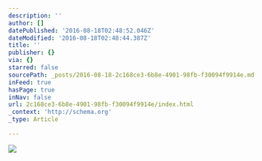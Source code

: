 ```yaml
---
description: ''
author: []
datePublished: '2016-08-18T02:48:52.046Z'
dateModified: '2016-08-18T02:48:44.387Z'
title: ''
publisher: {}
via: {}
starred: false
sourcePath: _posts/2016-08-18-2c168ce3-6b8e-4901-98fb-f30094f9914e.md
inFeed: true
hasPage: true
inNav: false
url: 2c168ce3-6b8e-4901-98fb-f30094f9914e/index.html
_context: 'http://schema.org'
_type: Article

---
```

![](https://the-grid-user-content.s3-us-west-2.amazonaws.com/d0535649-8f2c-478f-a4a2-66dec6d05aa0.jpg)